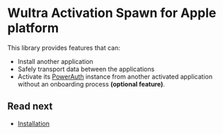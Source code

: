 # Wultra Activation Spawn for Apple platform

This library provides features that can:

- Install another application
- Safely transport data between the applications
- Activate its [PowerAuth](https://powerauth.com) instance from another activated application without an onboarding process __(optional feature)__.

## Read next

- [Installation](Installation.md)
